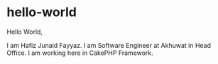 # hello-world

Hello World,

I am Hafiz Junaid Fayyaz. I am Software Engineer at Akhuwat in Head Office. I am working here in CakePHP Framework.
